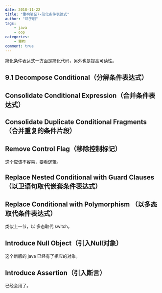 ```yaml
---
date: 2018-11-22
title: "重构笔记7-简化条件表达式"
author: "邓子明"
tags:
    - java
    - oop
categories:
    - 重构
comment: true
---
```


简化条件表达式一方面是简化代码，另外也是提高可读性。

## 9.1 Decompose Conditional（分解条件表达式）

## Consolidate Conditional Expression（合并条件表达式）

## Consolidate Duplicate Conditional Fragments （合并重复的条件片段）

## Remove Control Flag（移除控制标记）

这个应该不容易，要看逻辑。

## Replace Nested Conditional with Guard Clauses （以卫语句取代嵌套条件表达式）

## Replace Conditional with Polymorphism （以多态取代条件表达式）

类似上一节，以 多态取代 switch。

## Introduce Null Object（引入Null对象）

这个新版的 java 已经有了相应的对象。

## Introduce Assertion（引入断言）

已经会用了。